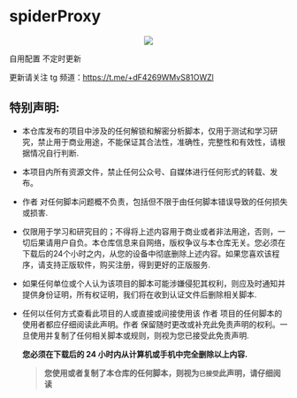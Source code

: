 # spiderProxy  <!--[![Page Views Count](https://badges.toozhao.com/badges/01J0Q94FXDH0TJK36V9CQNM96K/orange.svg)](https://badges.toozhao.com/stats/01J0Q94FXDH0TJK36V9CQNM96K "Get your own page views count badge on badges.toozhao.com")-->
<!--

-->
<p align="center">
    <img src="https://badges.toozhao.com/badges/01J0Q94FXDH0TJK36V9CQNM96K/orange.svg" draggable="false" />
</p>
自用配置 不定时更新

更新请关注 tg 频道：https://t.me/+dF4269WMvS81OWZl


## 特别声明:

- 本仓库发布的项目中涉及的任何解锁和解密分析脚本，仅用于测试和学习研究，禁止用于商业用途，不能保证其合法性，准确性，完整性和有效性，请根据情况自行判断.

- 本项目内所有资源文件，禁止任何公众号、自媒体进行任何形式的转载、发布。

- 作者 对任何脚本问题概不负责，包括但不限于由任何脚本错误导致的任何损失或损害.

- 仅限用于学习和研究目的；不得将上述内容用于商业或者非法用途，否则，一切后果请用户自负。本仓库信息来自网络，版权争议与本仓库无关。您必须在下载后的24个小时之内，从您的设备中彻底删除上述内容。如果您喜欢该程序，请支持正版软件，购买注册，得到更好的正版服务.

- 如果任何单位或个人认为该项目的脚本可能涉嫌侵犯其权利，则应及时通知并提供身份证明，所有权证明，我们将在收到认证文件后删除相关脚本.

- 任何以任何方式查看此项目的人或直接或间接使用该 作者 项目的任何脚本的使用者都应仔细阅读此声明。作者 保留随时更改或补充此免责声明的权利。一旦使用并复制了任何相关脚本或规则，则视为您已接受此免责声明.

  **您必须在下载后的 24 小时内从计算机或手机中完全删除以上内容.** </br>

  > **您使用或者复制了本仓库的任何脚本，则视为`已接受`此声明，请仔细阅读**
